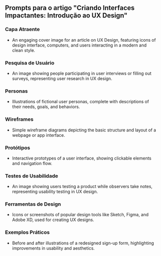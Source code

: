 ## Prompts para o artigo "Criando Interfaces Impactantes: Introdução ao UX Design"

### Capa Atraente
- An engaging cover image for an article on UX Design, featuring icons of design interface, computers, and users interacting in a modern and clean style.

### Pesquisa de Usuário
- An image showing people participating in user interviews or filling out surveys, representing user research in UX design.

### Personas
- Illustrations of fictional user personas, complete with descriptions of their needs, goals, and behaviors.

### Wireframes
- Simple wireframe diagrams depicting the basic structure and layout of a webpage or app interface.

### Protótipos
- Interactive prototypes of a user interface, showing clickable elements and navigation flow.

### Testes de Usabilidade
- An image showing users testing a product while observers take notes, representing usability testing in UX design.

### Ferramentas de Design
- Icons or screenshots of popular design tools like Sketch, Figma, and Adobe XD, used for creating UX designs.

### Exemplos Práticos
- Before and after illustrations of a redesigned sign-up form, highlighting improvements in usability and aesthetics.
